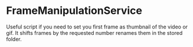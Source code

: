 # FrameManipulationService

Useful script if you need to set you first frame as thumbnail of the video or gif. It shifts frames by the requested number renames them in the stored folder.
